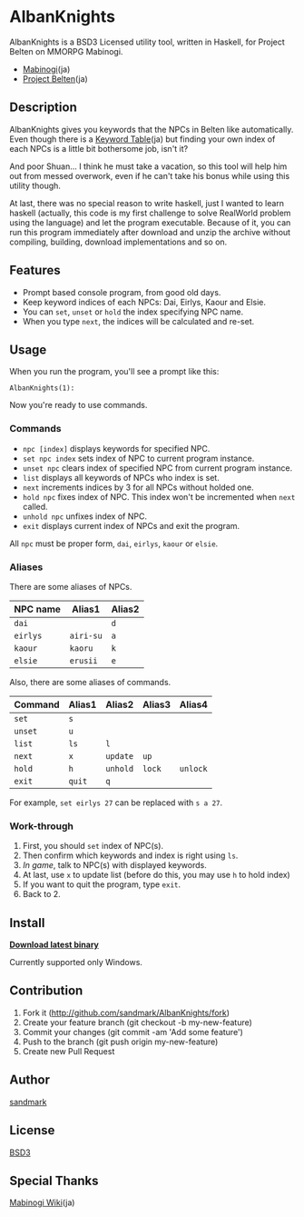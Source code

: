 AlbanKnights
============

AlbanKnights is a BSD3 Licensed utility tool, written in Haskell, for Project Belten on MMORPG Mabinogi.

* [Mabinogi](http://mabinogi.nexon.co.jp/)(ja)
* [Project Belten](http://mabinogi.wikiwiki.jp/?%A5%AF%A5%A8%A5%B9%A5%C8%2F%C6%C3%CA%CC%C8%C9)(ja)

## Description
AlbanKnights gives you keywords that the NPCs in Belten like automatically. Even though there is a [Keyword Table](http://mabinogi.wikiwiki.jp/?%BB%E4%A4%CE%B5%B3%BB%CE%C3%C4%B2%F1%CF%C3%A5%C6%A1%BC%A5%D6%A5%EB)(ja) but finding your own index of each NPCs is a little bit bothersome job, isn't it?

And poor Shuan... I think he must take a vacation, so this tool will help him out from messed overwork, even if he can't take his bonus while using this utility though.

At last, there was no special reason to write haskell, just I wanted to learn haskell (actually, this code is my first challenge to solve RealWorld problem using the language) and let the program executable. Because of it, you can run this program immediately after download and unzip the archive without compiling, building, download implementations and so on.

## Features
* Prompt based console program, from good old days.
* Keep keyword indices of each NPCs: Dai, Eirlys, Kaour and Elsie.
* You can `set`, `unset` or `hold` the index specifying NPC name.
* When you type `next`, the indices will be calculated and re-set.

## Usage
When you run the program, you'll see a prompt like this:

`AlbanKnights(1): `

Now you're ready to use commands.

### Commands
* `npc [index]` displays keywords for specified NPC.
* `set npc index` sets index of NPC to current program instance.
* `unset npc` clears index of specified NPC from current program instance.
* `list` displays all keywords of NPCs who index is set.
* `next` increments indices by 3 for all NPCs without holded one.
* `hold npc` fixes index of NPC. This index won't be incremented when `next` called.
* `unhold npc` unfixes index of NPC.
* `exit` displays current index of NPCs and exit the program.

All `npc` must be proper form, `dai`, `eirlys`, `kaour` or `elsie`.

### Aliases
There are some aliases of NPCs.

NPC name | Alias1    | Alias2
-------- | --------- | ------
`dai`    |           | `d`
`eirlys` | `airi-su` | `a`
`kaour`  | `kaoru`   | `k`
`elsie`  | `erusii`  | `e`

Also, there are some aliases of commands.

Command | Alias1 | Alias2 | Alias3 | Alias4
------- | ------ | ------ | ------ | ------
`set`   | `s`
`unset` | `u`
`list`  | `ls`   | `l`
`next`  | `x`    | `update` | `up`
`hold`  | `h`    | `unhold` | `lock` | `unlock`
`exit`  | `quit` | `q`

For example, `set eirlys 27` can be replaced with `s a 27`.

### Work-through
1. First, you should `set` index of NPC(s).
1. Then confirm which keywords and index is right using `ls`.
1. *In game*, talk to NPC(s) with displayed keywords.
1. At last, use `x` to update list (before do this, you may use `h` to hold index)
1. If you want to quit the program, type `exit`.
1. Back to 2.

## Install
**[Download latest binary](https://github.com/sandmark/AlbanKnights/releases/latest)**

Currently supported only Windows.

## Contribution
1. Fork it (http://github.com/sandmark/AlbanKnights/fork)
2. Create your feature branch (git checkout -b my-new-feature)
3. Commit your changes (git commit -am 'Add some feature')
4. Push to the branch (git push origin my-new-feature)
5. Create new Pull Request

## Author
[sandmark](https://github.com/sandmark)

## License
[BSD3](LICENSE)

## Special Thanks
[Mabinogi Wiki](http://mabinogi.wikiwiki.jp/)(ja)
